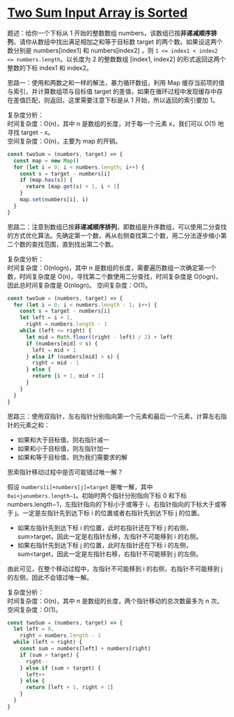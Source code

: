 # [Two Sum Input Array is Sorted](https://leetcode.cn/problems/two-sum-ii-input-array-is-sorted)

题述：给你一个下标从 1 开始的整数数组 numbers，该数组已按**非递减顺序排列**，请你从数组中找出满足相加之和等于目标数 target 的两个数。如果设这两个数分别是 numbers[index1] 和 numbers[index2] ，则 `1 <= index1 < index2 <= numbers.length`。以长度为 2 的整数数组 [index1, index2] 的形式返回这两个整数的下标 index1 和 index2。

思路一：使用和两数之和一样的解法，暴力循环数组，利用 Map 缓存当前项的值与索引，并计算数组项与目标值 target 的差值，如果在循环过程中发现缓存中存在差值匹配，则返回，这里需要注意下标是从 1 开始，所以返回的索引要加 1。

复杂度分析：  
时间复杂度：O(n)，其中 n 是数组的长度，对于每一个元素 x，我们可以 O(1) 地寻找 target - x。  
空间复杂度：O(n)，主要为 map 的开销。

```javascript
const twoSum = (numbers, target) => {
  const map = new Map()
  for (let i = 0; i < numbers.length; i++) {
    const s = target - numbers[i]
    if (map.has(s)) {
      return [map.get(s) + 1, i + 1]
    }
    map.set(numbers[i], i)
  }
}
```

思路二：注意到数组已按**非递减顺序排列**，即数组是升序数组，可以使用二分查找的方式优化算法。先确定第一个数，再从右侧查找第二个数，用二分法逐步缩小第二个数的查找范围，直到找出第二个数。

复杂度分析：  
时间复杂度：O(nlogn)，其中 n 是数组的长度，需要遍历数组一次确定第一个数，时间复杂度是 O(n)，寻找第二个数使用二分查找，时间复杂度是 O(log⁡n)，因此总时间复杂度是 O(nlog⁡n)。
空间复杂度：O(1)。

```javascript
const twoSum = (numbers, target) => {
  for (let i = 0; i < numbers.length - 1; i++) {
    const s = target - numbers[i]
    let left = i + 1,
      right = numbers.length - 1
    while (left <= right) {
      let mid = Math.floor((right - left) / 2) + left
      if (numbers[mid] < s) {
        left = mid + 1
      } else if (numbers[mid] > s) {
        right = mid - 1
      } else {
        return [i + 1, mid + 1]
      }
    }
  }
}
```

思路三：使用双指针，左右指针分别指向第一个元素和最后一个元素，计算左右指针的元素之和：

- 如果和大于目标值，则右指针减一
- 如果和小于目标值，则左指针加一
- 如果和等于目标值，则为我们需要求的解

思索指针移动过程中是否可能错过唯一解？

假设 `numbers[i]+numbers[j]=target` 是唯一解，其中 `0≤i<j≤numbers.length−1`。初始时两个指针分别指向下标 0 和下标 numbers.length−1，左指针指向的下标小于或等于 i，右指针指向的下标大于或等于 j。一定是左指针先到达下标 i 的位置或者右指针先到达下标 j 的位置。

- 如果左指针先到达下标 i 的位置，此时右指针还在下标 j 的右侧，sum>target，因此一定是右指针左移，左指针不可能移到 i 的右侧。
- 如果右指针先到达下标 j 的位置，此时左指针还在下标 i 的左侧，sum<target，因此一定是左指针右移，右指针不可能移到 j 的左侧。

由此可见，在整个移动过程中，左指针不可能移到 i 的右侧，右指针不可能移到 j 的左侧，因此不会错过唯一解。

复杂度分析：  
时间复杂度：O(n)，其中 n 是数组的长度，两个指针移动的总次数最多为 n 次。
空间复杂度：O(1)。

```javascript
const twoSum = (numbers, target) => {
  let left = 0,
    right = numbers.length - 1
  while (left < right) {
    const sum = numbers[left] + numbers[right]
    if (sum > target) {
      right--
    } else if (sum < target) {
      left++
    } else {
      return [left + 1, right + 1]
    }
  }
}
```
